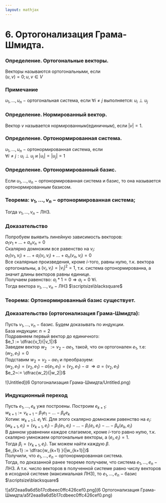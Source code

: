 ```yaml
---  
layout: mathjax  
---  
```

  
# 6. Ортогонализация Грама-Шмидта.  
  
### Определение. Ортогональные векторы.  
Векторы называются ортогональными, если  
$(u, v) = 0; u, v \in V$  
  
### Примечание  
$u_1, \dotsc, u_n~-$ ортогональная система, если $\forall i \ne j$ выполняется: $u_i \perp u_j$  
  
### Определение. Нормированный вектор.  
Вектор $v$ называется нормированным(единичным), если $|v| = 1$.  
  
### Определение. Ортонормированная система.  
$u_1, \dotsc, u_n~-$ ортонормированная система, если  
 $\forall i \ne j: u_i \perp u_j$  и $|u_i| = |u_j| = 1$  
  
### Определение. Ортонормированный базис.  
Если $u_1, \dotsc, u_n~-$ ортонормированная система и базис, то она называется ортонормированным базисом.  
  
### Теорема: $v_1, \dotsc, v_n~-$ ортонормированная система;  
Тогда $v_1, \dotsc, v_n~-$ ЛНЗ.  
  
### Доказательство  
Попробуем выявить линейную зависимость векторов:  
$a_1 v_1 + \dotsc + a_n v_n = 0$  
Скалярно домножим все равенство на $v_i$:  
$a_1(v_1, v_i) + \dotsc + a_i (v_i, v_i) + \dotsc + a_n (v_n, v_i) = 0$  
Все скалярные произведения, кроме $i$-того, равны нулю, т.к. вектора ортогональны, а $(v_i, v_i)=|v_i|^2=1$, т.к. система ортонормированна, а значит длины векторов равны единице.  
Получаем равенство: $a_i * 1 = 0\Rightarrow a_i=0~\forall i$.  
Тогда вектора $v_1, \dotsc, v_n~-$ ЛНЗ  $\scriptsize\blacksquare$  
  
### Теорема: Ортонормированный базис существует.  
  
### Доказательство (ортогонализация Грама-Шмидта):  
Пусть $v_1, \dotsc, v_n~-$ базис. Будем доказывать по индукции.  
База индукции: $n=2$  
Подравняем первый вектор до единичного:  
$e_1 := \dfrac{v_1}{|v_1|}$  
Заведем вектор $w_2$ $~:= v_2 - \alpha e_1$, такой, что он ортогонален $e_1$, т.е:  
$(w_2, e_1) = 0$  
Подставим $w_2 = v_2 - \alpha e_1$ и преобразуем:  
$(w_2, e_1)= (v_2, e_1) - \alpha (e_1, e_1) = (v_2, e_1) - \alpha$ $\Rightarrow \alpha = (v_2, e_1)$  
$e_2~:= \dfrac{w_2}{|w_2|}$  
  
![Untitled](6 Ортогонализация Грама-Шмидта/Untitled.png)  
  
### Индукционный переход  
Пусть $e_1, \dotsc, e_k$ уже построены. Построим $e_{k+1}$:  
$w_{k+1}:=v_{k+1} - \beta_1 e_1 -\dotsc - \beta_k e_k$  
Хотим: $w_{k+1} \perp$ $e_i$ $\forall i$. Для этого скалярно домножим равенство на $e_i$:  
$(w_{k+1}, e_i) = (v_{k+1}, e_i) - \beta_1 (e_1, e_i) - \dotsc - \beta_i (e_i, e_i) - \dotsc - \beta_k (e_k, e_i)$  
В данном уравнении каждое слагаемое, кроме $i$-того равно нулю, т.к. скалярно умножаем ортогональные векторы, а $(e_i,e_i)=1$.  
Тогда $\beta_i = (v_{k+1}, e_i)$. Так можем найти каждую $\beta$.  
$e_{k+1} := \dfrac{w_{k+1} }{|w_{k+1}|}$  
Получили, что $e_1, \dotsc, e_n~-$ ортонормированная система.  
Тогда, по доказанной ранее теореме получаем, что система $e_1, \dotsc, e_n~-$ ЛНЗ. А т.к. число векторов в полученной системе равно числу векторов в исходной системе (максимальная ЛНЗ), то $e_1, \dotsc, e_n~-$ базис  $\scriptsize\blacksquare$  
  
![a5f2eaa9a6d5b17cdbeec0ffc426cef0.png](6 Ортогонализация Грама-Шмидта/a5f2eaa9a6d5b17cdbeec0ffc426cef0.png)  
